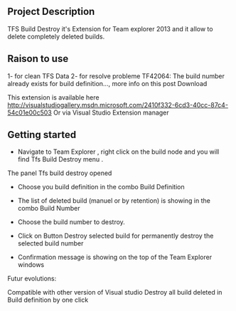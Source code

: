 ## Project Description ##

TFS Build Destroy it's Extension for Team explorer 2013 and it allow to delete completely deleted builds.

## Raison to use ## 

1- for clean TFS Data
2- for resolve probleme TF42064: The build number already exists for build definition..., more info on this post
Download

This extension is available here http://visualstudiogallery.msdn.microsoft.com/2410f332-6cd3-40cc-87c4-54c01e00c503 Or via Visual Studio Extension manager

## Getting started ##

- Navigate to Team Explorer , right click on the build node and you will find Tfs Build Destroy menu .


The panel Tfs build destroy opened

- Choose you build definition in the combo Build Definition



- The list of deleted build (manuel or by retention) is showing in the combo Build Number
- Choose the build number to destroy.
- Click on Button Destroy selected build for permanently destroy the selected build number

 




- Confirmation message is showing on the top of the Team Explorer windows



 

Futur evolutions:

Compatible with other version of Visual studio
Destroy all build deleted in Build definition by one click
